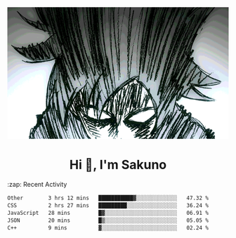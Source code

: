 <body>
<h1 align="center"></h1>
<br>
<div align="center">
<img width="auto" height="300" src="Img/mobFreakoutLonger.gif"/>
</div>
</div>
<h1 align="center">Hi 👋, I'm Sakuno</h1>
:zap: Recent Activity

<!--START_SECTION:waka-->

```txt
Other        3 hrs 12 mins   ███████████▓░░░░░░░░░░░░░   47.32 %
CSS          2 hrs 27 mins   █████████░░░░░░░░░░░░░░░░   36.24 %
JavaScript   28 mins         █▓░░░░░░░░░░░░░░░░░░░░░░░   06.91 %
JSON         20 mins         █▒░░░░░░░░░░░░░░░░░░░░░░░   05.05 %
C++          9 mins          ▓░░░░░░░░░░░░░░░░░░░░░░░░   02.24 %
```

<!--END_SECTION:waka-->
